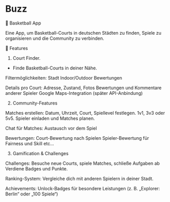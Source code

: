 # Buzz 

🏀 Basketball App

Eine App, um Basketball-Courts in deutschen Städten zu finden, Spiele zu organisieren und die Community zu verbinden.


🚀 Features

1. Court Finder.
   
- Finde Basketball-Courts in deiner Nähe.
  
Filtermöglichkeiten:
Stadt
Indoor/Outdoor
Bewertungen

Details pro Court:
Adresse, Zustand, Fotos
Bewertungen und Kommentare anderer Spieler
Google Maps-Integration (später API-Anbindung)


2. Community-Features

Matches erstellen:
Datum, Uhrzeit, Court, Spiellevel festlegen. 1v1, 3v3 oder 5v5.
Spieler einladen und Matches planen.

Chat für Matches:
Austausch vor dem Spiel

Bewertungen:
Court-Bewertung nach Spielen
Spieler-Bewertung für Fairness und Skill etc...


3. Gamification & Challenges

Challenges:
Besuche neue Courts, spiele Matches, schließe Aufgaben ab
Verdiene Badges und Punkte.

Ranking-System:
Vergleiche dich mit anderen Spielern in deiner Stadt.

Achievements:
Unlock-Badges für besondere Leistungen (z. B. „Explorer: Berlin“ oder „100 Spiele“)
